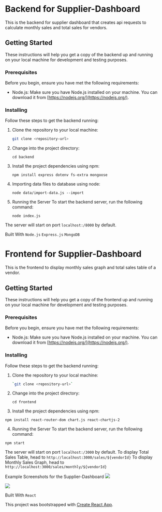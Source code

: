 # Backend for Supplier-Dashboard

This is the backend for supplier dashboard that creates api requests to calculate monthly sales and total sales for vendors.

## Getting Started

These instructions will help you get a copy of the backend up and running on your local machine for development and testing purposes.

### Prerequisites

Before you begin, ensure you have met the following requirements:

- Node.js: Make sure you have Node.js installed on your machine. You can download it from [https://nodejs.org/](https://nodejs.org/).

### Installing

Follow these steps to get the backend running:

1. Clone the repository to your local machine:

   ```bash
   git clone <repository-url>

2. Change into the project directory:

    `cd backend`
   
3. Install the project dependencies using npm:

   `npm install express dotenv fs-extra mongoose`

4. Importing data files to database using node:

   `node data/import-data.js --import`

5. Running the Server
To start the backend server, run the following command:

   `node index.js`

The server will start on port `localhost:/8000` by default.

Built With
`Node.js`
`Express.js`
`MongoDB`



# Frontend for Supplier-Dashboard

This is the frontend to display monthly sales graph and total sales table of a vendor. 

## Getting Started

These instructions will help you get a copy of the frontend up and running on your local machine for development and testing purposes.

### Prerequisites

Before you begin, ensure you have met the following requirements:

- Node.js: Make sure you have Node.js installed on your machine. You can download it from [https://nodejs.org/](https://nodejs.org/).

### Installing

Follow these steps to get the backend running:

1. Clone the repository to your local machine:

   ```bash
   `git clone <repository-url>`

2. Change into the project directory:

    `cd frontend`

3. Install the project dependencies using npm:

`npm install react-router-dom chart.js react-chartjs-2 `

4. Running the Server
To start the backend server, run the following command:

`npm start`

The server will start on port `localhost:/3000` by default.
To display Total Sales Table, head to `http://localhost:3000/sales/${vendorId}`
To display Monthly Sales Graph, head to `http://localhost:3000/sales/monthly/${vendorId}`

Example Screenshots for the Supplier-Dashboard
![](frontend/public/MonthlySalesGraph.png)

![](frontend/public/TotalSalesTable.png)

Built With
`React`

This project was bootstrapped with [Create React App](https://github.com/facebook/create-react-app).
